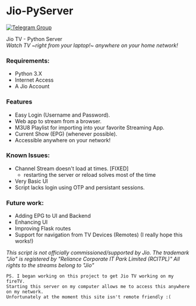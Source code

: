 # Jio-PyServer

[![Telegram Group](https://img.shields.io/endpoint?color=neon&style=flat-square&url=https%3A%2F%2Ftg.sumanjay.workers.dev%2Fjio_pyserver)](https://t.me/jio_pyserver)


Jio TV - Python Server   
*Watch TV ~right from your laptop!~ anywhere on your home network!*

### Requirements:
- Python 3.X
- Internet Access
- A Jio Account

### Features
- Easy Login (Username and Password).
- Web app to stream from a browser.
- M3U8 Playlist for importing into your favorite Streaming App.
- Current Show (EPG) (whenever possible).
- Accessible anywhere on your network!

### Known Issues:
- Channel Stream doesn't load at times. [FIXED]
    - restarting the server or reload solves most of the time
- Very Basic UI
- Script lacks login using OTP and persistant sessions.


### Future work:
- Adding EPG to UI and Backend
- Enhancing UI
- Improving Flask routes
- Support for navigation from TV Devices (Remotes) (I really hope this works!)


_This script is not officially commissioned/supported by Jio. The trademark "Jio" is registered by "Reliance Corporate IT Park Limited (RCITPL)"_
_All rights to the streams belong to "Jio"_


```
PS. I began working on this project to get Jio TV working on my fireTV. 
Starting this server on my computer allows me to access this anywhere on my network. 
Unfortunately at the moment this site isn't remote friendly :(
```

